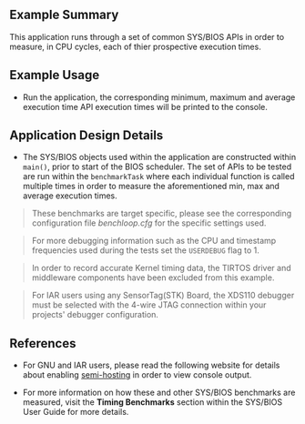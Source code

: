 ## Example Summary

This application runs through a set of common SYS/BIOS APIs in order to
measure, in CPU cycles, each of thier prospective execution times.

## Example Usage

* Run the application, the corresponding minimum, maximum and average execution
time API execution times will be printed to the console.

## Application Design Details

* The SYS/BIOS objects used within the application are constructed within
`main()`, prior to start of the BIOS scheduler. The set of APIs to be tested are
run within the `benchmarkTask` where each individual function is called
multiple times in order to measure the aforementioned min, max and average
execution times.

> These benchmarks are target specific, please see the corresponding
configuration file *benchloop.cfg* for the specific settings used.

> For more debugging information such as the CPU and timestamp frequencies used
during the tests set the `USERDEBUG` flag to 1.

> In order to record accurate Kernel timing data, the TIRTOS driver and
middleware components have been excluded from this example.

> For IAR users using any SensorTag(STK) Board, the XDS110 debugger must be
selected with the 4-wire JTAG connection within your projects' debugger
configuration.

## References
* For GNU and IAR users, please read the following website for details
  about enabling [semi-hosting](http://processors.wiki.ti.com/index.php/TI-RTOS_Examples_SemiHosting)
  in order to view console output.

* For more information on how these and other SYS/BIOS benchmarks are measured,
visit the __Timing Benchmarks__ section within the SYS/BIOS User Guide
for more details.
